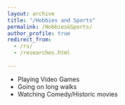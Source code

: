 ```yaml
---
layout: archive
title: "/Hobbies and Sports"
permalink: /Hobbies&Sports/
author_profile: true
redirect_from:
  - /rs/
  - /researches.html
  
---
```


* Playing Video Games
* Going on long walks
* Watching Comedy/Historic movies
